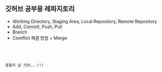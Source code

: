 ## 깃허브 공부용 레파지토리

- Working Directory, Staging Area, Local Repository, Remote Repository
- Add, Commit, Push, Pull
- Branch
- Comflict 해결 방법 + Merge

<code>
  <title>이건 새로운 기능!!</title>
  <p>충돌이 날 거야...!!!</p>
</code>
